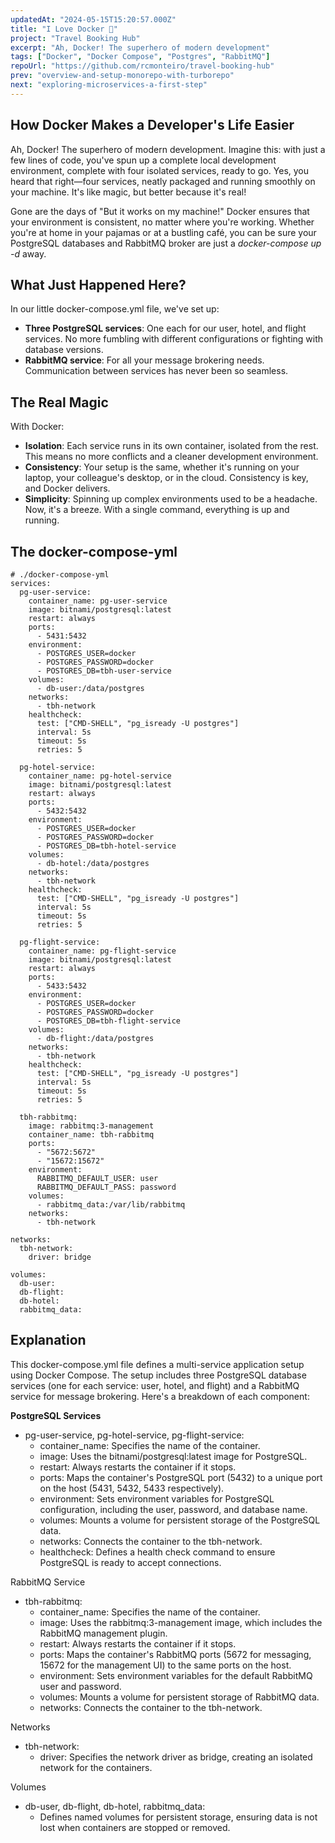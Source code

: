 ```yaml
---
updatedAt: "2024-05-15T15:20:57.000Z"
title: "I Love Docker 💙"
project: "Travel Booking Hub"
excerpt: "Ah, Docker! The superhero of modern development"
tags: ["Docker", "Docker Compose", "Postgres", "RabbitMQ"]
repoUrl: "https://github.com/rcmonteiro/travel-booking-hub"
prev: "overview-and-setup-monorepo-with-turborepo"
next: "exploring-microservices-a-first-step"
---
```


## How Docker Makes a Developer's Life Easier

Ah, Docker! The superhero of modern development. Imagine this: with just a few lines of code, you've spun up a complete local development environment, complete with four isolated services, ready to go. Yes, you heard that right—four services, neatly packaged and running smoothly on your machine. It's like magic, but better because it's real!

Gone are the days of "But it works on my machine!" Docker ensures that your environment is consistent, no matter where you're working. Whether you're at home in your pajamas or at a bustling café, you can be sure your PostgreSQL databases and RabbitMQ broker are just a *docker-compose up -d* away.

## What Just Happened Here?

In our little docker-compose.yml file, we've set up:

- **Three PostgreSQL services**: One each for our user, hotel, and flight services. No more fumbling with different configurations or fighting with database versions.
- **RabbitMQ service**: For all your message brokering needs. Communication between services has never been so seamless.

## The Real Magic

With Docker:

- **Isolation**: Each service runs in its own container, isolated from the rest. This means no more conflicts and a cleaner development environment.
- **Consistency**: Your setup is the same, whether it's running on your laptop, your colleague's desktop, or in the cloud. Consistency is key, and Docker delivers.
- **Simplicity**: Spinning up complex environments used to be a headache. Now, it's a breeze. With a single command, everything is up and running.

## The docker-compose-yml

```
# ./docker-compose-yml
services:
  pg-user-service:
    container_name: pg-user-service
    image: bitnami/postgresql:latest
    restart: always
    ports:
      - 5431:5432
    environment:
      - POSTGRES_USER=docker
      - POSTGRES_PASSWORD=docker
      - POSTGRES_DB=tbh-user-service
    volumes:
      - db-user:/data/postgres
    networks:
      - tbh-network
    healthcheck:
      test: ["CMD-SHELL", "pg_isready -U postgres"]
      interval: 5s
      timeout: 5s
      retries: 5

  pg-hotel-service:
    container_name: pg-hotel-service
    image: bitnami/postgresql:latest
    restart: always
    ports:
      - 5432:5432
    environment:
      - POSTGRES_USER=docker
      - POSTGRES_PASSWORD=docker
      - POSTGRES_DB=tbh-hotel-service
    volumes:
      - db-hotel:/data/postgres
    networks:
      - tbh-network
    healthcheck:
      test: ["CMD-SHELL", "pg_isready -U postgres"]
      interval: 5s
      timeout: 5s
      retries: 5

  pg-flight-service:
    container_name: pg-flight-service
    image: bitnami/postgresql:latest
    restart: always
    ports:
      - 5433:5432
    environment:
      - POSTGRES_USER=docker
      - POSTGRES_PASSWORD=docker
      - POSTGRES_DB=tbh-flight-service
    volumes:
      - db-flight:/data/postgres
    networks:
      - tbh-network
    healthcheck:
      test: ["CMD-SHELL", "pg_isready -U postgres"]
      interval: 5s
      timeout: 5s
      retries: 5

  tbh-rabbitmq:
    image: rabbitmq:3-management
    container_name: tbh-rabbitmq
    ports:
      - "5672:5672"
      - "15672:15672"
    environment:
      RABBITMQ_DEFAULT_USER: user
      RABBITMQ_DEFAULT_PASS: password
    volumes:
      - rabbitmq_data:/var/lib/rabbitmq
    networks:
      - tbh-network

networks:
  tbh-network:
    driver: bridge

volumes:
  db-user:
  db-flight:
  db-hotel:
  rabbitmq_data:
```

## Explanation

This docker-compose.yml file defines a multi-service application setup using Docker Compose. The setup includes three PostgreSQL database services (one for each service: user, hotel, and flight) and a RabbitMQ service for message brokering. Here's a breakdown of each component:

**PostgreSQL Services**

- pg-user-service, pg-hotel-service, pg-flight-service:
  - container_name: Specifies the name of the container.
  - image: Uses the bitnami/postgresql:latest image for PostgreSQL.
  - restart: Always restarts the container if it stops.
  - ports: Maps the container's PostgreSQL port (5432) to a unique port on the host (5431, 5432, 5433 respectively).
  - environment: Sets environment variables for PostgreSQL configuration, including the user, password, and database name.
  - volumes: Mounts a volume for persistent storage of the PostgreSQL data.
  - networks: Connects the container to the tbh-network.
  - healthcheck: Defines a health check command to ensure PostgreSQL is ready to accept connections.

RabbitMQ Service

- tbh-rabbitmq:
  - container_name: Specifies the name of the container.
  - image: Uses the rabbitmq:3-management image, which includes the RabbitMQ management plugin.
  - restart: Always restarts the container if it stops.
  - ports: Maps the container's RabbitMQ ports (5672 for messaging, 15672 for the management UI) to the same ports on the host.
  - environment: Sets environment variables for the default RabbitMQ user and password.
  - volumes: Mounts a volume for persistent storage of RabbitMQ data.
  - networks: Connects the container to the tbh-network.

Networks

- tbh-network:
  - driver: Specifies the network driver as bridge, creating an isolated network for the containers.

Volumes

- db-user, db-flight, db-hotel, rabbitmq_data:
  - Defines named volumes for persistent storage, ensuring data is not lost when containers are stopped or removed.